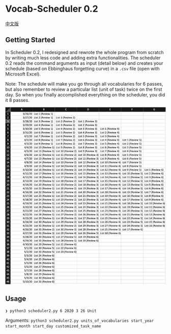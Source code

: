 # Vocab-Scheduler 0.2

[中文版](README.zh-cn.md)

## Getting Started

In Scheduler 0.2, I redesigned and rewrote the whole program from scratch by writing much less code and adding extra functionalities. The scheduler 0.2 reads the command arguments as input (detail below) and creates your schedule (based on Ebbinghaus forgetting curve) in a `.csv` file (open with Microsoft Excel).

Note: The schedule will make you go through all vocabularies for 6 passes, but also remember to review a particular list (unit of task) twice on the first day. So when you finally accomplished everything on the scheduler, you did it 8 passes.  

![Example .csv file](example.jpg)

## Usage

```
❯ python3 scheduler2.py 6 2020 3 26 Unit
```

Arguments: `python3 scheduler2.py units_of_vocabularies start_year start_month start_day customized_task_name`